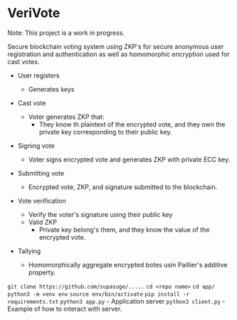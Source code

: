 # VeriVote

Note: This project is a work in progress.

Secure blockchain voting system using ZKP's for secure anonymous user registration and authentication as well as homomorphic encryption used for cast votes.


- User registers
    - Generates keys

- Cast vote
    - Voter generates ZKP that:
        - They know th plaintext of the encrypted vote, and they own the private key corresponding to their public key. 
- Signing vote
    - Voter signs encrypted vote and generates ZKP with private ECC key.

- Submitting vote
    - Encrypted vote, ZKP, and signature submitted to the blockchain.


- Vote verification
    - Verify the voter's signature using their public key
    - Valid ZKP
        - Private key belong's them, and they know the value of the encrypted vote.

- Tallying
    - Homomorphically aggregate encrypted botes usin Paillier's additive property.



`git clone https://github.com/supasuge/.....`
`cd <repo name>`
`cd app/`
`python3 -m venv env`
`source env/bin/activate`
`pip install -r requirements.txt`
`python3 app.py` - Application server
`python3 client.py` - Example of how to interact with server.
